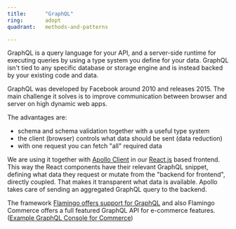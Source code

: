 ```yaml
---
title:      "GraphQL"
ring:       adopt
quadrant:   methods-and-patterns

---
```


GraphQL is a query language for your API, and a server-side runtime for executing queries by using a type system you define for your data. GraphQL isn't tied to any specific database or storage engine and is instead backed by your existing code and data.

GraphQL was developed by Facebook around 2010 and releases 2015. 
The main challenge it solves is to improve communication between browser and server on high dynamic web apps.

The advantages are:
* schema and schema validation together with a useful type system
* the client (browser) controls what data should be sent (data reduction)
* with one request you can fetch "all" required data

We are using it together with [Apollo Client](/tools/apollo-client.html) in our [React.js](/languages-and-frameworks/react.html) based frontend.
This way the React components have their relevant GraphQL snippet, defining what data they request or mutate from the "backend for frontend", directly coupled. 
That makes it transparent what data is available. Apollo takes care of sending an aggregated GraphQL query to the backend.

The framework [Flamingo offers support for GraphQL](https://docs.flamingo.me/3.%20Flamingo%20Modules/graphql.html) and also Flamingo Commerce offers a full featured GraphQL API for e-commerce features. ([Example GraphQL Console for Commerce](https://demoshop.flamingo.me/en/graphql-console))